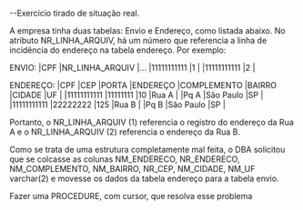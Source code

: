 --Exercício tirado de situação real.

A empresa tinha duas tabelas: Envio e Endereço, como listada abaixo.
No atributo NR_LINHA_ARQUIV, há um número que referencia a 
linha de incidência do endereço na tabela endereço.
Por exemplo: 

ENVIO:
|CPF		|NR_LINHA_ARQUIV	|...
|11111111111	|1			|
|11111111111	|2			|

ENDEREÇO:
|CPF		|CEP		|PORTA	|ENDEREÇO	|COMPLEMENTO		|BAIRRO			|CIDADE			|UF	|
|11111111111	|11111111	|10	|Rua A		|			|Pq A			|São Paulo		|SP	|
|11111111111	|22222222	|125	|Rua B		|			|Pq B			|São Paulo		|SP	|

Portanto, o NR_LINHA_ARQUIV (1) referencia o registro do endereço da Rua A e o NR_LINHA_ARQUIV (2) 
referencia o endereço da Rua B.

Como se trata de uma estrutura completamente mal feita, o DBA solicitou
que se colcasse as colunas NM_ENDERECO, NR_ENDERECO, NM_COMPLEMENTO, NM_BAIRRO, NR_CEP,
NM_CIDADE, NM_UF varchar(2) e movesse os dados da tabela endereço para a tabela envio.

Fazer uma PROCEDURE, com cursor, que resolva esse problema

